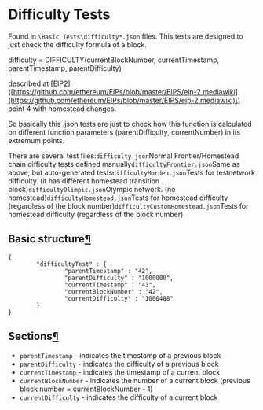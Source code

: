 # Difficulty Tests

Found in `\Basic Tests\difficulty*.json` files. This tests are designed to just check the difficulty formula of a block.

difficulty = DIFFICULTY\(currentBlockNumber, currentTimestamp, parentTimestamp, parentDifficulty\)

described at \[EIP2\]\([https://github.com/ethereum/EIPs/blob/master/EIPS/eip-2.mediawiki](https://github.com/ethereum/EIPs/blob/master/EIPS/eip-2.mediawiki)\) point 4 with homestead changes.

So basically this .json tests are just to check how this function is calculated on different function parameters \(parentDifficulty, currentNumber\) in its extremum points.

There are several test files:`difficulty.json`Normal Frontier/Homestead chain difficulty tests defined manually`difficultyFrontier.json`Same as above, but auto-generated tests`difficultyMorden.json`Tests for testnetwork difficulty. \(it has different homestead transition block\)`difficultyOlimpic.json`Olympic network. \(no homestead\)`difficultyHomestead.json`Tests for homestead difficulty \(regardless of the block number\)`difficultyCustomHomestead.json`Tests for homestead difficulty \(regardless of the block number\)

## Basic structure[¶]()

```text
{
        "difficultyTest" : {
                "parentTimestamp" : "42",
                "parentDifficulty" : "1000000",
                "currentTimestamp" : "43",
                "currentBlockNumber" : "42",
                "currentDifficulty" : "1000488"
        }
}
```

## Sections[¶]()

* `parentTimestamp` - indicates the timestamp of a previous block
* `parentDifficulty` - indicates the difficulty of a previous block
* `currentTimestamp` - indicates the timestamp of a current block
* `currentBlockNumber` - indicates the number of a current block \(previous block number = currentBlockNumber - 1\)
* `currentDifficulty` - indicates the difficulty of a current block

